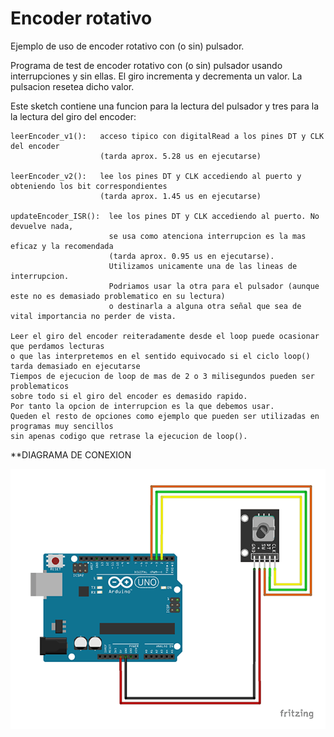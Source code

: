 # Encoder rotativo
Ejemplo de uso de encoder rotativo con (o sin) pulsador.

      
  Programa de test de encoder rotativo con (o sin) pulsador usando interrupciones y sin ellas.
  El giro incrementa y decrementa un valor.
  La pulsacion resetea dicho valor.

  Este sketch  contiene una funcion para la lectura del pulsador 
  y tres para la la lectura del giro del encoder:

    leerEncoder_v1():   acceso tipico con digitalRead a los pines DT y CLK del encoder
                        (tarda aprox. 5.28 us en ejecutarse)

    leerEncoder_v2():   lee los pines DT y CLK accediendo al puerto y obteniendo los bit correspondientes 
                        (tarda aprox. 1.45 us en ejecutarse)

    updateEncoder_ISR():  lee los pines DT y CLK accediendo al puerto. No devuelve nada, 
                          se usa como atenciona interrupcion es la mas eficaz y la recomendada
                          (tarda aprox. 0.95 us en ejecutarse).
                          Utilizamos unicamente una de las lineas de interrupcion.
                          Podriamos usar la otra para el pulsador (aunque este no es demasiado problematico en su lectura)
                          o destinarla a alguna otra señal que sea de vital importancia no perder de vista.

    Leer el giro del encoder reiteradamente desde el loop puede ocasionar que perdamos lecturas 
    o que las interpretemos en el sentido equivocado si el ciclo loop() tarda demasiado en ejecutarse
    Tiempos de ejecucion de loop de mas de 2 o 3 milisegundos pueden ser problematicos
    sobre todo si el giro del encoder es demasido rapido.
    Por tanto la opcion de interrupcion es la que debemos usar. 
    Queden el resto de opciones como ejemplo que pueden ser utilizadas en programas muy sencillos 
    sin apenas codigo que retrase la ejecucion de loop().

**DIAGRAMA DE CONEXION

![](./images/encoder_wiring.png)
